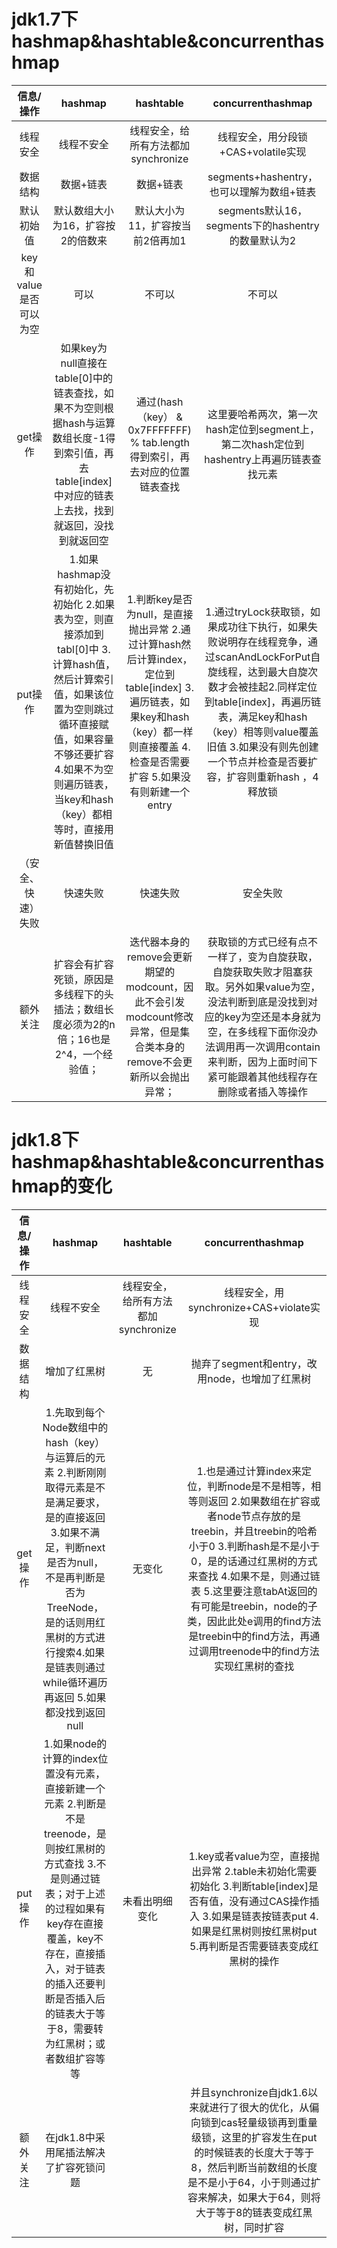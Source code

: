 # jdk1.7下hashmap&hashtable&concurrenthashmap  
| 信息/操作 | hashmap | hashtable | concurrenthashmap |
| :----: | :----: | :----:| :----: |
| 线程安全 | 线程不安全 | 线程安全，给所有方法都加synchronize | 线程安全，用分段锁+CAS+volatile实现 |
| 数据结构 | 数据+链表 | 数据+链表 | segments+hashentry，也可以理解为数组+链表 |
| 默认初始值 | 默认数组大小为16，扩容按2的倍数来 | 默认大小为11，扩容按当前2倍再加1 | segments默认16，segments下的hashentry的数量默认为2|
| key和value是否可以为空 | 可以 | 不可以 | 不可以 |
| get操作 | 如果key为null直接在table[0]中的链表查找，如果不为空则根据hash与运算数组长度-1得到索引值，再去table[index]中对应的链表上去找，找到就返回，没找到就返回空 |通过(hash（key） & 0x7FFFFFFF) % tab.length得到索引，再去对应的位置链表查找 | 这里要哈希两次，第一次hash定位到segment上，第二次hash定位到hashentry上再遍历链表查找元素 |
| put操作 | 1.如果hashmap没有初始化，先初始化 2.如果表为空，则直接添加到tabl[0]中 3.计算hash值，然后计算索引值，如果该位置为空则跳过循环直接赋值，如果容量不够还要扩容 4.如果不为空则遍历链表，当key和hash（key）都相等时，直接用新值替换旧值 | 1.判断key是否为null，是直接抛出异常 2.通过计算hash然后计算index，定位到table[index] 3.遍历链表，如果key和hash（key）都一样则直接覆盖 4.检查是否需要扩容 5.如果没有则新建一个entry|1.通过tryLock获取锁，如果成功往下执行，如果失败说明存在线程竞争，通过scanAndLockForPut自旋线程，达到最大自旋次数才会被挂起2.同样定位到table[index]，再遍历链表，满足key和hash（key）相等则value覆盖旧值 3.如果没有则先创建一个节点并检查是否要扩容，扩容则重新hash ，4释放锁|
| （安全、快速） 失败 | 快速失败 | 快速失败 | 安全失败 |
| 额外关注 | 扩容会有扩容死锁，原因是多线程下的头插法；数组长度必须为2的n倍；16也是2^4，一个经验值；| 迭代器本身的remove会更新期望的modcount，因此不会引发modcount修改异常，但是集合类本身的remove不会更新所以会抛出异常；| 获取锁的方式已经有点不一样了，变为自旋获取，自旋获取失败才阻塞获取。另外如果value为空，没法判断到底是没找到对应的key为空还是本身就为空，在多线程下面你没办法调用再一次调用contain来判断，因为上面时间下紧可能跟着其他线程存在删除或者插入等操作 |
# jdk1.8下hashmap&hashtable&concurrenthashmap的变化  
| 信息/操作 | hashmap | hashtable | concurrenthashmap |
| :----: | :----: | :----:| :----: |
| 线程安全 | 线程不安全 | 线程安全，给所有方法都加synchronize | 线程安全，用synchronize+CAS+violate实现 |
| 数据结构 | 增加了红黑树 | 无 | 抛弃了segment和entry，改用node，也增加了红黑树 |
| get操作 | 1.先取到每个Node数组中的hash（key）与运算后的元素 2.判断刚刚取得元素是不是满足要求，是的直接返回 3.如果不满足，判断next是否为null，不是再判断是否为TreeNode，是的话则用红黑树的方式进行搜索4.如果是链表则通过while循环遍历再返回 5.如果都没找到返回null | 无变化 | 1.也是通过计算index来定位，判断node是不是相等，相等则返回 2.如果数组在扩容或者node节点存放的是treebin，并且treebin的哈希小于0 3.判断hash是不是小于0，是的话通过红黑树的方式来查找 4.如果不是，则通过链表 5.这里要注意tabAt返回的有可能是treebin，node的子类，因此此处e调用的find方法是treebin中的find方法，再通过调用treenode中的find方法实现红黑树的查找 |
| put操作 | 1.如果node的计算的index位置没有元素，直接新建一个元素 2.判断是不是treenode，是则按红黑树的方式查找 3.不是则通过链表；对于上述的过程如果有key存在直接覆盖，key不存在，直接插入，对于链表的插入还要判断是否插入后的链表大于等于8，需要转为红黑树；或者数组扩容等等|未看出明细变化|1.key或者value为空，直接抛出异常 2.table未初始化需要初始化 3.判断table[index]是否有值，没有通过CAS操作插入 3.如果是链表按链表put 4.如果是红黑树则按红黑树put 5.再判断是否需要链表变成红黑树的操作|
| 额外关注 | 在jdk1.8中采用尾插法解决了扩容死锁问题| | 并且synchronize自jdk1.6以来就进行了很大的优化，从偏向锁到cas轻量级锁再到重量级锁，这里的扩容发生在put的时候链表的长度大于等于8，然后判断当前数组的长度是不是小于64，小于则通过扩容来解决，如果大于64，则将大于等于8的链表变成红黑树，同时扩容|





